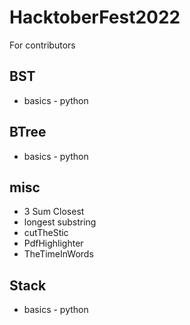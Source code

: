 # HacktoberFest2022
For contributors


## BST
 - basics - python

## BTree
 - basics - python

## misc
 - 3 Sum Closest
 - longest substring
 - cutTheStic
 - PdfHighlighter
 - TheTimeInWords

## Stack
 - basics - python